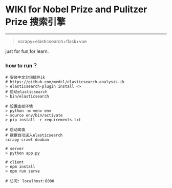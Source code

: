 # WIKI for Nobel Prize and Pulitzer Prize 搜索引擎
----
> scrapy+elasticsearch+flask+vue

just for fun,for learn.

### how to run？
```
# 安装中文分词插件ik
# https://github.com/medcl/elasticsearch-analysis-ik
> elasticsearch-plugin install <>
# 启动elasticsearch
> bin/elasticsearch

# 设置虚拟环境
> python -m venv env
> source env/bin/activate
> pip install -r requirements.txt

# 启动爬虫
# 数据自动送入elasticsearch
scrapy crawl douban

# server
> python app.py

# client
> npm install
> npm run serve

# 访问: localhost:8080
```